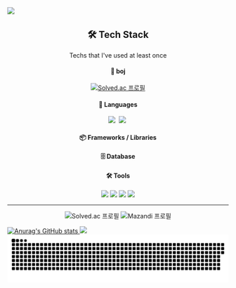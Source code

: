 <img src="https://capsule-render.vercel.app/api?type=waving&color=gradient&height=100&section=header&text=JUN&fontSize=30" />


<div align="center">
<h2 align="center">🛠 Tech Stack</h2>
<p align="center">Techs that I've used at least once</p>

  <h4>📝 boj</h4>
  
  [![Solved.ac
프로필](http://mazassumnida.wtf/api/mini/generate_badge?boj=jungeol1006)](https://solved.ac/jungeol1006)
  <!-- 언어 -->
  <h4>📝 Languages</h4>
  <img src="https://img.shields.io/badge/C++-00599C?style=flat-square&logo=C%2B%2B&logoColor=white"/></a>&nbsp 
  <img src="https://img.shields.io/badge/Python-3766AB?style=flat-square&logo=Python&logoColor=white"/></a>&nbsp 
<!--   <img src="https://img.shields.io/badge/HTML5-E34F26?style=flat-square&logo=HTML5&logoColor=white" />
  <img src="https://img.shields.io/badge/CSS3-1572B6?style=flat-square&logo=CSS3&logoColor=white" />
  <img src="https://img.shields.io/badge/JavaScript-F7DF1E?style=flat-square&logo=javascript&logoColor=black" />
  <img src="https://img.shields.io/badge/Java-007396?style=flat-square&logo=java&logoColor=white" /> -->

  <!-- 프레임워크 / 라이브러리 -->
  <h4>📦 Frameworks / Libraries</h4>
<!--   <img src="https://img.shields.io/badge/Spring Boot-6DB33F?style=flat-square&logo=springboot&logoColor=white" />
 -->
  <!-- 데이터베이스 -->
  <h4>🗄️ Database</h4>
<!--   <img src="https://img.shields.io/badge/Oracle-F80000?style=flat-square&logo=oracle&logoColor=white" /> -->

  <!-- 도구 -->
  <h4>🛠️ Tools</h4>
  <img src="https://img.shields.io/badge/Git-F05032?style=flat-square&logo=git&logoColor=white" />
  <img src="https://img.shields.io/badge/GitHub-181717?style=flat-square&logo=github&logoColor=white" />
  <img src="https://img.shields.io/badge/VSCode-007ACC?style=flat-square&logo=visualstudiocode&logoColor=white" />
  <img src="https://img.shields.io/badge/Discord-5865F2?style=flat-square&logo=discord&logoColor=white" />
<!--   <img src="https://img.shields.io/badge/STS-6DB33F?style=flat-square&logo=spring&logoColor=white" />
  <img src="https://img.shields.io/badge/Google Drive-4285F4?style=flat-square&logo=googledrive&logoColor=white" />
  <img src="https://img.shields.io/badge/Google API-4285F4?style=flat-square&logo=google&logoColor=white" /> -->

</div>

---

<p align="center">
  <img src="http://mazassumnida.wtf/api/v2/generate_badge?boj=jungeol1006" alt="Solved.ac 프로필" width="49%">
  <img src="http://mazandi.herokuapp.com/api?handle=jungeol1006&theme=dark" alt="Mazandi 프로필" width="49%">
</p>

<a href="https://github.com/anuraghazra/github-readme-stats">
  <img src="https://github-readme-stats.vercel.app/api?username=Lee-JunH&show_icons=true&theme=apprentice" alt="Anurag's GitHub stats" width="56%">
</a>
<a href="https://github.com/anuraghazra/github-readme-stats">
    <img src="https://github-readme-stats.vercel.app/api/top-langs/?username=Lee-JunH&layout=donut&show_icons=true&theme=material-palenight&hide_border=true&bg_color=20232a&icon_color=58A6FF&text_color=fff&title_color=58A6FF&count_private=true&exclude_repo=Face-Transfer-Application" width=38% />
</a>

<div align="center">
  <img src="https://github.com/Lee-JunH/Lee-JunH/blob/output/github-contribution-grid-snake.svg">
</div>
